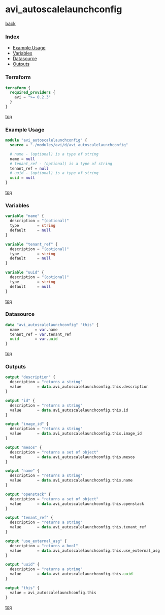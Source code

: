 # avi_autoscalelaunchconfig

[back](../avi.md)

### Index

- [Example Usage](#example-usage)
- [Variables](#variables)
- [Datasource](#datasource)
- [Outputs](#outputs)

### Terraform

```terraform
terraform {
  required_providers {
    avi = ">= 0.2.3"
  }
}
```

[top](#index)

### Example Usage

```terraform
module "avi_autoscalelaunchconfig" {
  source = "./modules/avi/d/avi_autoscalelaunchconfig"

  # name - (optional) is a type of string
  name = null
  # tenant_ref - (optional) is a type of string
  tenant_ref = null
  # uuid - (optional) is a type of string
  uuid = null
}
```

[top](#index)

### Variables

```terraform
variable "name" {
  description = "(optional)"
  type        = string
  default     = null
}

variable "tenant_ref" {
  description = "(optional)"
  type        = string
  default     = null
}

variable "uuid" {
  description = "(optional)"
  type        = string
  default     = null
}
```

[top](#index)

### Datasource

```terraform
data "avi_autoscalelaunchconfig" "this" {
  name       = var.name
  tenant_ref = var.tenant_ref
  uuid       = var.uuid
}
```

[top](#index)

### Outputs

```terraform
output "description" {
  description = "returns a string"
  value       = data.avi_autoscalelaunchconfig.this.description
}

output "id" {
  description = "returns a string"
  value       = data.avi_autoscalelaunchconfig.this.id
}

output "image_id" {
  description = "returns a string"
  value       = data.avi_autoscalelaunchconfig.this.image_id
}

output "mesos" {
  description = "returns a set of object"
  value       = data.avi_autoscalelaunchconfig.this.mesos
}

output "name" {
  description = "returns a string"
  value       = data.avi_autoscalelaunchconfig.this.name
}

output "openstack" {
  description = "returns a set of object"
  value       = data.avi_autoscalelaunchconfig.this.openstack
}

output "tenant_ref" {
  description = "returns a string"
  value       = data.avi_autoscalelaunchconfig.this.tenant_ref
}

output "use_external_asg" {
  description = "returns a bool"
  value       = data.avi_autoscalelaunchconfig.this.use_external_asg
}

output "uuid" {
  description = "returns a string"
  value       = data.avi_autoscalelaunchconfig.this.uuid
}

output "this" {
  value = avi_autoscalelaunchconfig.this
}
```

[top](#index)